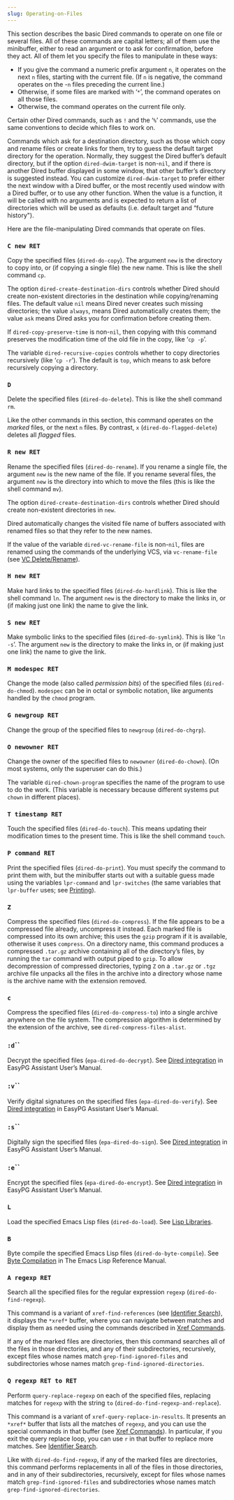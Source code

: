 ```yaml
---
slug: Operating-on-Files
---
```


This section describes the basic Dired commands to operate on one file or several files. All of these commands are capital letters; all of them use the minibuffer, either to read an argument or to ask for confirmation, before they act. All of them let you specify the files to manipulate in these ways:

*   If you give the command a numeric prefix argument `n`, it operates on the next `n` files, starting with the current file. (If `n` is negative, the command operates on the -`n` files preceding the current line.)
*   Otherwise, if some files are marked with ‘`*`’, the command operates on all those files.
*   Otherwise, the command operates on the current file only.

Certain other Dired commands, such as `!` and the ‘`%`’ commands, use the same conventions to decide which files to work on.

Commands which ask for a destination directory, such as those which copy and rename files or create links for them, try to guess the default target directory for the operation. Normally, they suggest the Dired buffer’s default directory, but if the option `dired-dwim-target` is non-`nil`, and if there is another Dired buffer displayed in some window, that other buffer’s directory is suggested instead. You can customize `dired-dwim-target` to prefer either the next window with a Dired buffer, or the most recently used window with a Dired buffer, or to use any other function. When the value is a function, it will be called with no arguments and is expected to return a list of directories which will be used as defaults (i.e. default target and “future history").

Here are the file-manipulating Dired commands that operate on files.

### `C new RET`

Copy the specified files (`dired-do-copy`). The argument `new` is the directory to copy into, or (if copying a single file) the new name. This is like the shell command `cp`.

The option `dired-create-destination-dirs` controls whether Dired should create non-existent directories in the destination while copying/renaming files. The default value `nil` means Dired never creates such missing directories; the value `always`, means Dired automatically creates them; the value `ask` means Dired asks you for confirmation before creating them.

If `dired-copy-preserve-time` is non-`nil`, then copying with this command preserves the modification time of the old file in the copy, like ‘`cp -p`’.

The variable `dired-recursive-copies` controls whether to copy directories recursively (like ‘`cp -r`’). The default is `top`, which means to ask before recursively copying a directory.

### `D`

Delete the specified files (`dired-do-delete`). This is like the shell command `rm`.

Like the other commands in this section, this command operates on the *marked* files, or the next `n` files. By contrast, `x` (`dired-do-flagged-delete`) deletes all *flagged* files.

### `R new RET`

Rename the specified files (`dired-do-rename`). If you rename a single file, the argument `new` is the new name of the file. If you rename several files, the argument `new` is the directory into which to move the files (this is like the shell command `mv`).

The option `dired-create-destination-dirs` controls whether Dired should create non-existent directories in `new`.

Dired automatically changes the visited file name of buffers associated with renamed files so that they refer to the new names.

If the value of the variable `dired-vc-rename-file` is non-`nil`, files are renamed using the commands of the underlying VCS, via `vc-rename-file` (see [VC Delete/Rename](VC-Delete_002fRename)).

### `H new RET`

Make hard links to the specified files (`dired-do-hardlink`). This is like the shell command `ln`. The argument `new` is the directory to make the links in, or (if making just one link) the name to give the link.

### `S new RET`

Make symbolic links to the specified files (`dired-do-symlink`). This is like ‘`ln -s`’. The argument `new` is the directory to make the links in, or (if making just one link) the name to give the link.

### `M modespec RET`

Change the mode (also called *permission bits*) of the specified files (`dired-do-chmod`). `modespec` can be in octal or symbolic notation, like arguments handled by the `chmod` program.

### `G newgroup RET`

Change the group of the specified files to `newgroup` (`dired-do-chgrp`).

### `O newowner RET`

Change the owner of the specified files to `newowner` (`dired-do-chown`). (On most systems, only the superuser can do this.)

The variable `dired-chown-program` specifies the name of the program to use to do the work. (This variable is necessary because different systems put `chown` in different places).

### `T timestamp RET`

Touch the specified files (`dired-do-touch`). This means updating their modification times to the present time. This is like the shell command `touch`.

### `P command RET`

Print the specified files (`dired-do-print`). You must specify the command to print them with, but the minibuffer starts out with a suitable guess made using the variables `lpr-command` and `lpr-switches` (the same variables that `lpr-buffer` uses; see [Printing](Printing)).

### `Z`

Compress the specified files (`dired-do-compress`). If the file appears to be a compressed file already, uncompress it instead. Each marked file is compressed into its own archive; this uses the `gzip` program if it is available, otherwise it uses `compress`. On a directory name, this command produces a compressed `.tar.gz` archive containing all of the directory’s files, by running the `tar` command with output piped to `gzip`. To allow decompression of compressed directories, typing `Z` on a `.tar.gz` or `.tgz` archive file unpacks all the files in the archive into a directory whose name is the archive name with the extension removed.

### `c`

Compress the specified files (`dired-do-compress-to`) into a single archive anywhere on the file system. The compression algorithm is determined by the extension of the archive, see `dired-compress-files-alist`.

### <span className="tag :d">`:d`</span>``

Decrypt the specified files (`epa-dired-do-decrypt`). See [Dired integration](https://www.gnu.org/software/emacs/manual/html_mono/epa.html#Dired-integration) in EasyPG Assistant User’s Manual.

### <span className="tag :v">`:v`</span>``

Verify digital signatures on the specified files (`epa-dired-do-verify`). See [Dired integration](https://www.gnu.org/software/emacs/manual/html_mono/epa.html#Dired-integration) in EasyPG Assistant User’s Manual.

### <span className="tag :s">`:s`</span>``

Digitally sign the specified files (`epa-dired-do-sign`). See [Dired integration](https://www.gnu.org/software/emacs/manual/html_mono/epa.html#Dired-integration) in EasyPG Assistant User’s Manual.

### <span className="tag :e">`:e`</span>``

Encrypt the specified files (`epa-dired-do-encrypt`). See [Dired integration](https://www.gnu.org/software/emacs/manual/html_mono/epa.html#Dired-integration) in EasyPG Assistant User’s Manual.

### `L`

Load the specified Emacs Lisp files (`dired-do-load`). See [Lisp Libraries](Lisp-Libraries).

### `B`

Byte compile the specified Emacs Lisp files (`dired-do-byte-compile`). See [Byte Compilation](https://www.gnu.org/software/emacs/manual/html_mono/elisp.html#Byte-Compilation) in The Emacs Lisp Reference Manual.

### `A regexp RET`

Search all the specified files for the regular expression `regexp` (`dired-do-find-regexp`).

This command is a variant of `xref-find-references` (see [Identifier Search](Identifier-Search)), it displays the `*xref*` buffer, where you can navigate between matches and display them as needed using the commands described in [Xref Commands](Xref-Commands).

If any of the marked files are directories, then this command searches all of the files in those directories, and any of their subdirectories, recursively, except files whose names match `grep-find-ignored-files` and subdirectories whose names match `grep-find-ignored-directories`.

### `Q regexp RET to RET`

Perform `query-replace-regexp` on each of the specified files, replacing matches for `regexp` with the string `to` (`dired-do-find-regexp-and-replace`).

This command is a variant of `xref-query-replace-in-results`. It presents an `*xref*` buffer that lists all the matches of `regexp`, and you can use the special commands in that buffer (see [Xref Commands](Xref-Commands)). In particular, if you exit the query replace loop, you can use `r` in that buffer to replace more matches. See [Identifier Search](Identifier-Search).

Like with `dired-do-find-regexp`, if any of the marked files are directories, this command performs replacements in all of the files in those directories, and in any of their subdirectories, recursively, except for files whose names match `grep-find-ignored-files` and subdirectories whose names match `grep-find-ignored-directories`.
